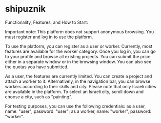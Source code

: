 # shipuznik
Functionality, Features, and How to Start:

Important note: This platform does not support anonymous browsing. You must register and log in to use the platform.

To use the platform, you can register as a user or worker. Currently, most features are available for the worker category. Once you log in, you can go to your profile and browse all existing projects. You can submit the price either in a separate window or in the browsing window. You can also see the quotas you have submitted.

As a user, the features are currently limited. You can create a project and attach a worker to it. Alternatively, in the navigation bar, you can browse workers according to their skills and city. Please note that only Israeli cities are available in the platform. To select an Israeli city, scroll down and choose a city, such as "painting".

For testing purposes, you can use the following credentials: as a user, name: "user", password: "user"; as a worker, name: "worker", password: "worker".
